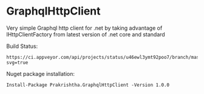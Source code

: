 # GraphqlHttpClient
Very simple Graphql http client for .net by taking advantage of IHttpClientFactory from latest version of .net core and standard

Build Status:

```
https://ci.appveyor.com/api/projects/status/u46ewl3ymt92poo7/branch/master?svg=true
```

Nuget package installation:
```
Install-Package Prakrishtha.GraphqlHttpClient -Version 1.0.0
```
